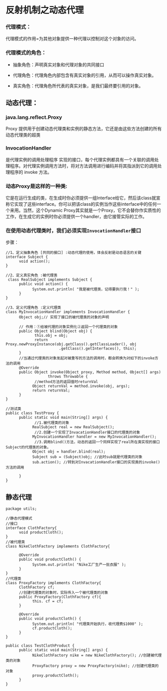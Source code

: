 # 反射机制之动态代理

### 代理模式：
代理模式的作用=为其他对象提供一种代理以控制对这个对象的访问。


### 代理模式的角色：
* 抽象角色：声明真实对象和代理对象的共同接口

* 代理角色：代理角色内部包含有真实对象的引用，从而可以操作真实对象。

* 真实角色：代理角色所代表的真实对象，是我们最终要引用的对象。


## 动态代理：

### java.lang.reflect.Proxy

Proxy 提供用于创建动态代理类和实例的静态方法，它还是由这些方法创建的所有动态代理类的超类

### InvocationHandler

是代理实例的调用处理程序 实现的接口，每个代理实例都具有一个关联的调用处理程序。对代理实例调用方法时，将对方法调用进行编码并将其指派到它的调用处理程序的 invoke 方法。
 
### 动态Proxy是这样的一种类:

它是在运行生成的类，在生成时你必须提供一组Interface给它，然后该class就宣称它实现了这些interface。你可以把该class的实例当作这些interface中的任何一个来用。当然，这个Dynamic Proxy其实就是一个Proxy，它不会替你作实质性的工作，在生成它的实例时你必须提供一个handler，由它接管实际的工作。

### 在使用动态代理类时，我们必须实现`InvocationHandler`接口

步骤：

```
//1、定义抽象角色 [共同的接口] :动态代理的使用，体会反射是动态语言的关键
interface Subject {
      void action();
}

//2、定义真实角色 :被代理类
 class RealSubject implements Subject {
      public void action() {
            System.out.println( "我是被代理类，记得要执行我！" );
      }
}

//3、定义代理角色 :定义代理类
class MyInvocationHandler implements InvocationHandler {
      Object obj;// 实现了接口的被代理类的对象的声明

      // 作用：①给被代理的对象实例化②返回一个代理类的对象
      public Object blind(Object obj) {
             this.obj = obj;
             return Proxy.newProxyInstance(obj.getClass().getClassLoader(), obj
                        .getClass().getInterfaces(), this);
      }
      //当通过代理类的对象发起对被重写的方法的调用时，都会转换为对如下的invoke方法的调用
      @Override
      public Object invoke(Object proxy, Method method, Object[] args)
                   throws Throwable {
             //method方法的返回值时returnVal
            Object returnVal = method.invoke(obj, args);
            return returnVal; 
      }
}

//测试类
public class TestProxy {
      public static void main(String[] args) {
             //1.被代理类的对象
            RealSubject real = new RealSubject();
             //2.创建一个实现了InvacationHandler接口的代理类的对象
            MyInvocationHandler handler = new MyInvocationHandler();
             //3.调用blind()方法，动态的返回一个同样实现了real所在类实现的接口Subject的代理类的对象。
            Object obj = handler.blind(real);
            Subject sub = (Subject)obj; //此时sub就是代理类的对象
            sub.action(); //转到对InvacationHandler接口的实现类的invoke()方法的调用
                       
      }
}
```

## 静态代理
```
package utils;

//静态代理模式
//接口
interface ClothFactory{
      void productCloth();
}
//被代理类
class NikeClothFactory implements ClothFactory{

      @Override
      public void productCloth() {
            System.out.println( "Nike工厂生产一批衣服" );
      }     
}
//代理类
class ProxyFactory implements ClothFactory{
      ClothFactory cf;
      //创建代理类的对象时，实际传入一个被代理类的对象
      public ProxyFactory(ClothFactory cf){
            this. cf = cf; 
      }
      
      @Override
      public void productCloth() {
            System.out.println( "代理类开始执行，收代理费$1000" );
            cf.productCloth();
      }
}

public class TestClothProduct {
      public static void main(String[] args) {
            NikeClothFactory nike = new NikeClothFactory(); //创建被代理类的对象
            ProxyFactory proxy = new ProxyFactory(nike); //创建代理类的对象
            proxy.productCloth();
      }
}

```


